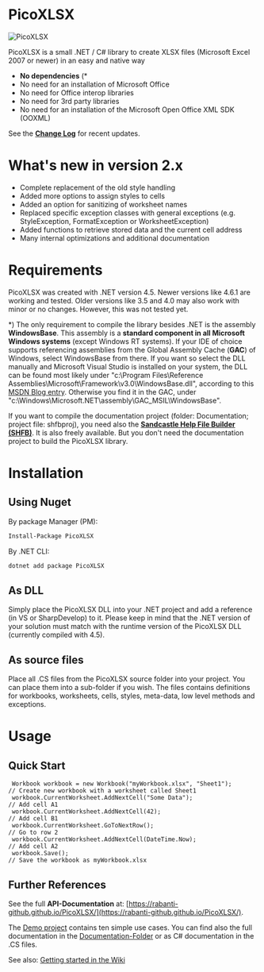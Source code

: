 # PicoXLSX
![PicoXLSX](https://rabanti-github.github.io/PicoXLSX/icons/PicoXLSX.png)


PicoXLSX is a small .NET / C# library to create XLSX files (Microsoft Excel 2007 or newer) in an easy and native way
* **No dependencies** (\*
 * No need for an installation of Microsoft Office
 * No need for Office interop libraries
 * No need for 3rd party libraries
 * No need for an installation of the Microsoft Open Office XML SDK (OOXML)

See the **[Change Log](https://github.com/rabanti-github/PicoXLSX/blob/master/Changelog.md)** for recent updates.
 
# What's new in version 2.x
* Complete replacement of the old style handling
* Added more options to assign styles to cells
* Added an option for sanitizing of worksheet names
* Replaced specific exception classes with general exceptions (e.g. StyleException, FormatException or WorksheetException)
* Added functions to retrieve stored data and the current cell address
* Many internal optimizations and additional documentation

# Requirements
PicoXLSX was created with .NET version 4.5. Newer versions like 4.6.1 are working and tested. Older versions like 3.5 and 4.0 may also work with minor or no changes. However, this was not tested yet.

\*) The only requirement to compile the library besides .NET is the assembly **WindowsBase**. This assembly is a **standard component in all Microsoft Windows systems** (except Windows RT systems). If your IDE of choice supports referencing assemblies from the Global Assembly Cache (**GAC**) of Windows, select WindowsBase from there. If you want so select the DLL manually and Microsoft Visual Studio is installed on your system, the DLL can be found most likely under "c:\Program Files\Reference Assemblies\Microsoft\Framework\v3.0\WindowsBase.dll", according to this [MSDN Blog entry](http://blogs.msdn.com/b/dmahugh/archive/2006/12/14/finding-windowsbase-dll.aspx). Otherwise you find it in the GAC, under "c:\Windows\Microsoft.NET\assembly\GAC_MSIL\WindowsBase".


If you want to compile the documentation project (folder: Documentation; project file: shfbproj), you need also the **[Sandcastle Help File Builder (SHFB)](https://github.com/EWSoftware/SHFB)**. It is also freely available. But you don't need the documentation project to build the PicoXLSX library.

# Installation

## Using Nuget
By package Manager (PM): 
```sh 
Install-Package PicoXLSX
```
By .NET CLI: 
```sh 
dotnet add package PicoXLSX
```
## As DLL
Simply place the PicoXLSX DLL into your .NET project and add a reference (in VS or SharpDevelop) to it. Please keep in mind that the .NET version of your solution must match with the runtime version of the PicoXLSX DLL (currently compiled with 4.5).
## As source files
Place all .CS files from the PicoXLSX source folder into your project. You can place them into a sub-folder if you wish. The files contains definitions for workbooks, worksheets, cells, styles, meta-data, low level methods and exceptions.

# Usage
## Quick Start
```
 Workbook workbook = new Workbook("myWorkbook.xlsx", "Sheet1");         // Create new workbook with a worksheet called Sheet1
 workbook.CurrentWorksheet.AddNextCell("Some Data");                    // Add cell A1
 workbook.CurrentWorksheet.AddNextCell(42);                             // Add cell B1
 workbook.CurrentWorksheet.GoToNextRow();                               // Go to row 2
 workbook.CurrentWorksheet.AddNextCell(DateTime.Now);                   // Add cell A2
 workbook.Save();                                                       // Save the workbook as myWorkbook.xlsx
```

## Further References
See the full **API-Documentation** at: [https://rabanti-github.github.io/PicoXLSX/](https://rabanti-github.github.io/PicoXLSX/).


The [Demo project](https://github.com/rabanti-github/PicoXLSX/tree/master/Demo) contains ten simple use cases. You can find also the full documentation in the [Documentation-Folder](https://github.com/rabanti-github/PicoXLSX/tree/master/Documentation) or as C# documentation in the .CS files.

See also: [Getting started in the Wiki](https://github.com/rabanti-github/PicoXLSX/wiki/Getting-started)
